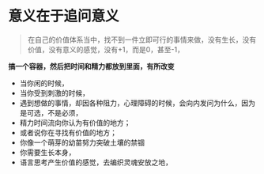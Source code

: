 # 意义在于追问意义



> 在自己的价值体系当中，找不到一件立即可行的事情来做，没有生长，没有价值，没有意义的感觉，没有+1，而是0，甚至-1，

**搞一个容器，然后把时间和精力都放到里面，有所改变**

* 当你闲的时候，
* 当你受到刺激的时候，
* 遇到想做的事情，却因各种阻力，心理障碍的时候，会向内发问为什么，因为是可选，不是必须，
* 精力时间流向你认为有价值的地方；
* 或者说你在寻找有价值的地方；
* 你像一个萌芽的幼苗努力突破土壤的禁锢
* 你需要生长本身，
* 语言思考产生价值的感觉，去编织灵魂安放之地，

